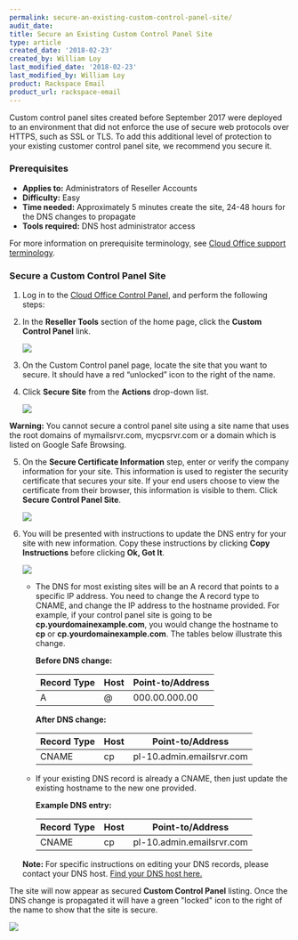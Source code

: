 ```yaml
---
permalink: secure-an-existing-custom-control-panel-site/
audit_date:
title: Secure an Existing Custom Control Panel Site
type: article
created_date: '2018-02-23'
created_by: William Loy
last_modified_date: '2018-02-23'
last_modified_by: William Loy
product: Rackspace Email
product_url: rackspace-email
---
```


Custom control panel sites created before September 2017 were deployed to an environment that did not enforce the use of secure web protocols over HTTPS, such as SSL or TLS. To add this additional level of protection to your existing customer control panel site, we recommend you secure it.

### Prerequisites

- **Applies to:** Administrators of Reseller Accounts
- **Difficulty:** Easy
- **Time needed:** Approximately 5 minutes create the site, 24-48 hours for the DNS changes to propagate
- **Tools required:**  DNS host administrator access

For more information on prerequisite terminology, see [Cloud Office support terminology](/how-to/cloud-office-support-terminology).

### Secure a Custom Control Panel Site

1. Log in to the [Cloud Office Control Panel](https://cp.rackspace.com), and perform the following steps:

2. In the **Reseller Tools** section of the home page, click the **Custom Control Panel** link.

   <img src="{% asset_path rackspace-email/secure-an-existing-custom-control-panel-site/customer_control_panel.png %}"/>

3. On the Custom Control panel page, locate the site that you want to secure. It should have a red “unlocked” icon to the right of the name.

4. Click **Secure Site** from the **Actions** drop-down list.

   <img src="{% asset_path rackspace-email/secure-an-existing-custom-control-panel-site/secure_site.png %}"/>


  **Warning:** You cannot secure a control panel site using a site name that uses the root domains of mymailsrvr.com, mycpsrvr.com or a domain which is listed on Google Safe Browsing.

5. On the **Secure Certificate Information** step, enter or verify the company information for your site. This information is used to register the security certificate that secures your site. If your end users choose to view the certificate from their browser, this information is visible to them. Click **Secure Control Panel Site**.

   <img src="{% asset_path rackspace-email/secure-an-existing-custom-control-panel-site/company_info.png %}"/>

6. You will be presented with instructions to update the DNS entry for your site with new information. Copy these instructions by clicking **Copy Instructions** before clicking **Ok, Got It**.

   <img src="{% asset_path rackspace-email/secure-an-existing-custom-control-panel-site/dns_info.png %}"/>

    - The DNS for most existing sites will be an A record that points to a specific IP address. You need to change the A record type to CNAME, and change the IP address to the hostname provided. For example, if your control panel site is going to be **cp.yourdomainexample.com**, you would change the hostname to **cp** or **cp.yourdomainexample.com**. The tables below illustrate this change.

        **Before DNS change:**

        |Record Type | Host | Point-to/Address |
        |---|---|---|
        |A| @ | 000.00.000.00 |

        **After DNS change:**

        |Record Type | Host | Point-to/Address |
        |---|---|---|
        |CNAME| cp | pl-10.admin.emailsrvr.com |

    - If your existing DNS record is already a CNAME, then just update the existing hostname to the new one provided.

        **Example DNS entry:**

        |Record Type | Host | Point-to/Address |
        |---|---|---|
        |CNAME| cp | pl-10.admin.emailsrvr.com |

    **Note:** For specific instructions on editing your DNS records, please contact your DNS host. [Find your DNS host here.](/how-to/find-dns-host)

The site will now appear as secured **Custom Control Panel** listing. Once the DNS change is propagated it will have a green "locked" icon to the right of the name to show that the site is secure.

<img src="{% asset_path rackspace-email/rackspace-email/secure-an-existing-custom-control-panel-site/secured.png %}"/>
